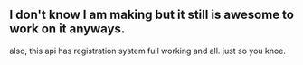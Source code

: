 ## I don't know I am making but it still is awesome to work on it anyways.
also, this api has registration system full working and all. just so you knoe.
